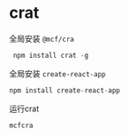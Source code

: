 # crat

全局安装 `@mcf/cra`

```js
 npm install crat -g
```

全局安装 `create-react-app` 

```js
npm install create-react-app
```

运行crat

```js
mcfcra
```